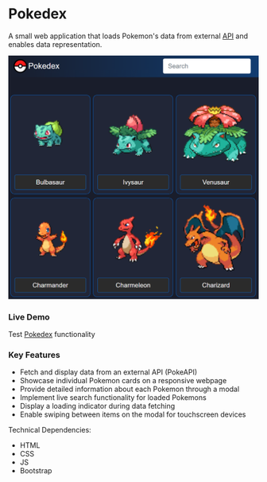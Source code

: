 # Pokedex 

A small web application that loads Pokemon's data from external [API](https://pokeapi.co/api/v2/pokemon/) and enables data representation.

![Image of Pokedex demo](./img/pokedex_demo_img.png)

### Live Demo
Test [Pokedex](https://ecspecial.github.io/pokedex/) functionality

### Key Features
- Fetch and display data from an external API (PokeAPI)
- Showcase individual Pokemon cards on a responsive webpage
- Provide detailed information about each Pokemon through a modal
- Implement live search functionality for loaded Pokemons
- Display a loading indicator during data fetching
- Enable swiping between items on the modal for touchscreen devices

Technical Dependencies:

* HTML
* CSS
* JS
* Bootstrap
